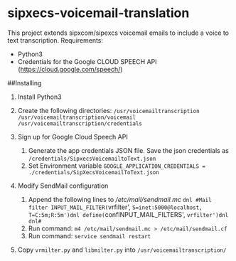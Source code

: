 # sipxecs-voicemail-translation

This project extends sipxcom/sipexcs voicemail emails to include a voice to text transcription. Requirements:
- Python3
- Credentials for the Google CLOUD SPEECH API (https://cloud.google.com/speech/)

##Installing
 1. Install Python3
 
 2. Create the following directories:
	 `/usr/voicemailtranscription`
	 `/usr/voicemailtranscription/voicemail`
	 `/usr/voicemailtranscription/credentials`
	 
 3. Sign up for Google Cloud Speech API
 	 1. Generate the app credentials JSON file. Save the json credentials as `/credentials/SipxecsVoicemailtoText.json`
	 2. Set Environment variable `GOOGLE_APPLICATION_CREDENTIALS = ./credentials/SipXecsVoicemailToText.json`

 4. Modify SendMail configuration
	 1. Append the following lines to */etc/mail/sendmail.mc*
	    `dnl #Mail filter
        INPUT_MAIL_FILTER(`vrfilter', `S=inet:5000@localhost, T=C:5m;R:5m')dnl
        define(`confINPUT_MAIL_FILTERS', `vrfilter')dnl
        dnl#`
	 2. Run command: `m4 /etc/mail/sendmail.mc > /etc/mail/sendmail.cf`
	 3. Run command: `service sendmail restart`

 6. Copy `vrmilter.py` and `libmilter.py` into `/usr/voicemailtranscription/`
